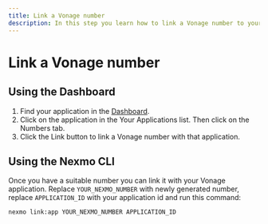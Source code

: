 ```yaml
---
title: Link a Vonage number
description: In this step you learn how to link a Vonage number to your application.
---
```


# Link a Vonage number

## Using the Dashboard

1. Find your application in the [Dashboard](https://dashboard.nexmo.com/voice/your-applications).
2. Click on the application in the Your Applications list. Then click on the Numbers tab.
3. Click the Link button to link a Vonage number with that application.

## Using the Nexmo CLI

Once you have a suitable number you can link it with your Vonage application. Replace `YOUR_NEXMO_NUMBER` with newly generated number, replace `APPLICATION_ID` with your application id and run this command:

```
nexmo link:app YOUR_NEXMO_NUMBER APPLICATION_ID
```
